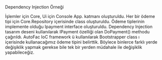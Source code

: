 Dependency Injection Örneği

İşlemler için Core, Ui için Console App. katmanı oluşturuldu.
Her bir ödeme tipi için Core.Repository içerisinde class oluşturuldu.
Ödeme tiplerinin implemente olduğu Ipayment interface oluşturuldu.
Dependency Injection tasarım deseni kullanılarak IPayment özelliği olan DoPayment() methodu çağırıldı.
AutoFac IoC framework ü kullanılarak Bootstrapper class ı içerisinde kullanacağımız ödeme tipini belirttik.
Böylece binlerce farklı yerde değişiklik yapmak gerekse bile tek bir yerden müdahale ile değişiklik yapabileceğiz.
